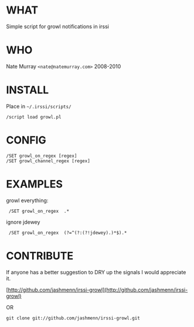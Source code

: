 WHAT
====

Simple script for growl notifications in irssi

WHO
===

Nate Murray `<nate@natemurray.com>` 2008-2010

INSTALL
=======

Place in `~/.irssi/scripts/`

    /script load growl.pl

CONFIG
======

    /SET growl_on_regex [regex]
    /SET growl_channel_regex [regex]

EXAMPLES
========

 growl everything:

     /SET growl_on_regex  .*

 ignore jdewey

     /SET growl_on_regex  (?=^(?:(?!jdewey).)*$).*

CONTRIBUTE
==========

If anyone has a better suggestion to DRY up the signals I would appreciate it. 

[http://github.com/jashmenn/irssi-growl](http://github.com/jashmenn/irssi-growl)

OR

    git clone git://github.com/jashmenn/irssi-growl.git


